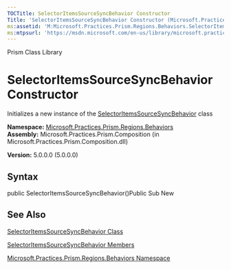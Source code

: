 ```yaml
---
TOCTitle: SelectorItemsSourceSyncBehavior Constructor
Title: 'SelectorItemsSourceSyncBehavior Constructor (Microsoft.Practices.Prism.Regions.Behaviors)'
ms:assetid: 'M:Microsoft.Practices.Prism.Regions.Behaviors.SelectorItemsSourceSyncBehavior.\#ctor'
ms:mtpsurl: 'https://msdn.microsoft.com/en-us/library/microsoft.practices.prism.regions.behaviors.selectoritemssourcesyncbehavior.selectoritemssourcesyncbehavior(v=pandp.50)'
---
```


Prism Class Library

SelectorItemsSourceSyncBehavior Constructor
===========================================

Initializes a new instance of the [SelectorItemsSourceSyncBehavior](https://msdn.microsoft.com/library/microsoft.practices.prism.regions.behaviors.selectoritemssourcesyncbehavior) class

**Namespace:** [Microsoft.Practices.Prism.Regions.Behaviors](https://msdn.microsoft.com/library/microsoft.practices.prism.regions.behaviors)
**Assembly:** Microsoft.Practices.Prism.Composition (in Microsoft.Practices.Prism.Composition.dll)

**Version:** 5.0.0.0 (5.0.0.0)

## Syntax


public SelectorItemsSourceSyncBehavior()Public Sub New

See Also
--------


[SelectorItemsSourceSyncBehavior Class](https://msdn.microsoft.com/library/microsoft.practices.prism.regions.behaviors.selectoritemssourcesyncbehavior)

[SelectorItemsSourceSyncBehavior Members](https://msdn.microsoft.com/allmembers.t:microsoft.practices.prism.regions.behaviors.selectoritemssourcesyncbehavior)

[Microsoft.Practices.Prism.Regions.Behaviors Namespace](https://msdn.microsoft.com/library/microsoft.practices.prism.regions.behaviors)
